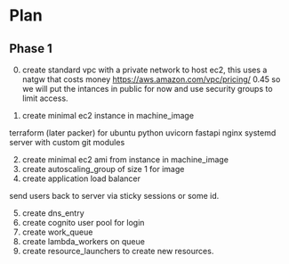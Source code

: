 # Plan
## Phase 1

0. create standard vpc with a private network to host ec2, 
this uses a natgw that costs money https://aws.amazon.com/vpc/pricing/
0.45 so we will put the intances in public for now and use security groups to limit access.

1. create minimal ec2 instance in machine_image

terraform  (later packer) for ubuntu python uvicorn fastapi nginx systemd server with custom git modules

2. create minimal ec2 ami from instance in machine_image
3. create autoscaling_group of size 1 for image
4. create application load balancer

send users back to server via sticky sessions or some id.

5. create dns_entry
6. create cognito user pool for login
7. create work_queue
8. create lambda_workers on queue
9. create resource_launchers to create new resources.

